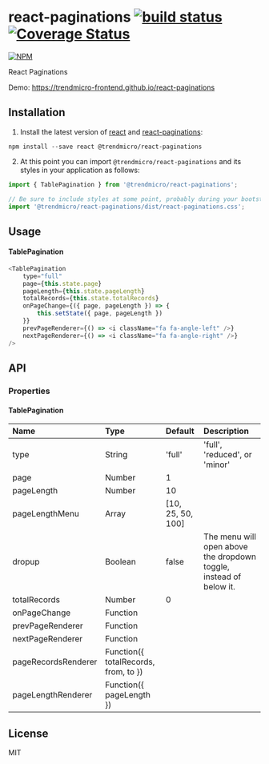 # react-paginations [![build status](https://travis-ci.org/trendmicro-frontend/react-paginations.svg?branch=master)](https://travis-ci.org/trendmicro-frontend/react-paginations) [![Coverage Status](https://coveralls.io/repos/github/trendmicro-frontend/react-paginations/badge.svg?branch=master)](https://coveralls.io/github/trendmicro-frontend/react-paginations?branch=master)

[![NPM](https://nodei.co/npm/@trendmicro/react-paginations.png?downloads=true&stars=true)](https://nodei.co/npm/@trendmicro/react-paginations/)

React Paginations

Demo: https://trendmicro-frontend.github.io/react-paginations

## Installation

1. Install the latest version of [react](https://github.com/facebook/react) and [react-paginations](https://github.com/trendmicro-frontend/react-paginations):

  ```
  npm install --save react @trendmicro/react-paginations
  ```

2. At this point you can import `@trendmicro/react-paginations` and its styles in your application as follows:

  ```js
  import { TablePagination } from '@trendmicro/react-paginations';

  // Be sure to include styles at some point, probably during your bootstraping
  import '@trendmicro/react-paginations/dist/react-paginations.css';
  ```

## Usage

#### TablePagination

```js
<TablePagination
    type="full"
    page={this.state.page}
    pageLength={this.state.pageLength}
    totalRecords={this.state.totalRecords}
    onPageChange={({ page, pageLength }) => {
        this.setState({ page, pageLength })
    }}
    prevPageRenderer={() => <i className="fa fa-angle-left" />}
    nextPageRenderer={() => <i className="fa fa-angle-right" />}
/>
```

## API

### Properties

#### TablePagination

Name | Type | Default | Description 
:--- | :--- | :------ | :----------
type | String | 'full' | 'full', 'reduced', or 'minor'
page | Number | 1 |
pageLength | Number | 10 |
pageLengthMenu | Array | [10, 25, 50, 100] |
dropup | Boolean | false | The menu will open above the dropdown toggle, instead of below it.
totalRecords | Number | 0 |
onPageChange | Function | |
prevPageRenderer | Function | |
nextPageRenderer | Function | |
pageRecordsRenderer | Function({ totalRecords, from, to }) | |
pageLengthRenderer | Function({ pageLength }) |

## License

MIT
